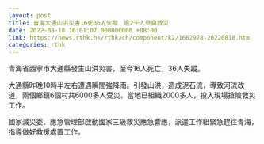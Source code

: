 ```yaml
---
layout: post
title: 青海大通山洪災害16死36人失蹤　逾2千人參與救災
date: 2022-08-18 16:01:07.000000000 +08:00
link: https://news.rthk.hk/rthk/ch/component/k2/1662978-20220818.htm
categories: rthk
---
```


青海省西寧市大通縣發生山洪災害，至今16人死亡，36人失蹤。

大通縣昨晚10時半左右遭遇瞬間強降雨。引發山洪，造成泥石流，導致河流改道，兩個鄉鎮6個村共6000多人受災。當地已組織2000多人，投入現場搶險救災工作。

國家減災委、應急管理部啟動國家三級救災應急響應，派遣工作組緊急趕往青海，指導做好救援處置工作。
